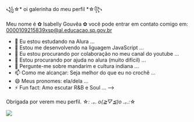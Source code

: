 ꧁☆*  oi galerinha do meu perfil *☆꧂

Meu nome é ✿ Isabelly Gouvêa ✿
você pode entrar em contato comigo em: 0000109215839xsp@al.educacao.sp.gov.br

- 🔭 Eu estou estudando na Alura ...
- 🌱 Estou me desenvolvendo na liguagem JavaScript ...
- 👯 Eu estou procurando por colaboração no meu canal do youtube ...
- 🤔 Estou procurando por ajuda no alura (muito difícil) ...
- 💬 Pergunte-me sobre mandarim e cultura indiana ...
- 📫 Como me alcançar: Seja melhor do que eu no crochê ...
- 😄 Meus pronomes: ela/dela ...
- ⚡ Fun fact: Amo escutar R&B e Soul ...
-->

Obrigada por verem meu perfil.
☆*: .｡. o(≧▽≦)o .｡.:*☆

![](https://media.tenor.com/mtX466Hr5sYAAAAi/cat-kitty.gif)
